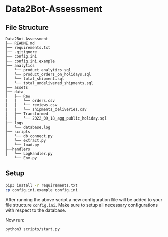 # Data2Bot-Assessment

## File Structure
```
Data2Bot-Assessment
├── README.md
├── requirements.txt
├── .gitignore
├── config.ini
├── config.ini.example
├── analytics
│   └── product_analytics.sql
│   └── product_orders_on_holidays.sql
│   └── total_shipment.sql
│   └── total_undelivered_shipments.sql
├── assets
├── data
│   ├── Raw
|   |   └── orders.csv
|   |   └── reviews.csv
|   |   └── shipments_deliveries.csv
│   ├── Transformed
|   |   └── 2022_09_18_agg_public_holiday.sql
├── logs
│   └── database.log
├── scripts
│   └── db_connect.py
│   └── extract.py
│   └── load.py 
├──handlers
│   └── LogHandler.py 
    └── Env.py 
```

## Setup
```bash
pip3 install -r requirements.txt
cp config.ini.example config.ini
```

After running the above script a new configuration file will be added to your file structure `config.ini`. Make sure to setup all necessary configurations with respect to the database.

Now run: 

```bash
python3 scripts/start.py
```